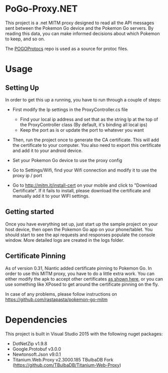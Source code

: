 # PoGo-Proxy.NET

This project is a .net MITM proxy designed to read all the API messages sent between the Pokemon Go device and the Pokemon Go servers. By reading this data, you can make informed decisions about which Pokemon to keep, and so on.

The [POGOProtocs](https://github.com/AeonLucid/POGOProtos) repo is used as a source for protoc files.

# Usage

## Setting Up

In order to get this up a running, you have to run through a couple of steps:

* First modify the Ip settings in the ProxyController.cs file
  * Find your local ip address and set that as the string Ip at the top of the ProxyController class (By default, it's binding all local ips)
  * Keep the port as is or update the port to whatever you want

* Then, run the project once to generate the CA certificate. This will add the certificate to your computer. You also need to export this certificate and add it to your android device.

* Set your Pokemon Go device to use the proxy config

* Go to Settings/Wifi, find your Wifi connection and modify it to use the proxy ip / port

* Go to http://mitm.it/install-cert on your mobile and click to "Download Certificate". If it fails to install, please download the certificate and manually add it to your WIFI settings.


## Getting started

Once you have everything set up, just start up the sample project on your host device, then open the Pokemon Go app on your phone/tablet. You should start to see the api requests and responses populate the console window. More detailed logs are created in the logs folder.

## Certificate Pinning

As of version 0.31, Niantic added certificate pinning to Pokemon Go. In order to use this MITM proxy, you have to do a little extra work. You can either modify the apk to accept other certificates [as shown here](https://eaton-works.com/2016/07/31/reverse-engineering-and-removing-pokemon-gos-certificate-pinning/), or you can use something like XPosed to get around the certificate pinning on the fly.

In case of any problems, please follow instructions on https://github.com/rastapasta/pokemon-go-mitm

# Dependencies

This project is built in Visual Studio 2015 with the following nuget packages:
* DotNetZip v1.9.8
* Google.Protobuf v3.0.0
* Newtonsoft.Json v9.0.1
* Titanium.Web.Proxy v2.3000.185 TBulbaDB Fork (https://github.com/TBulbaDB/Titanium-Web-Proxy)

